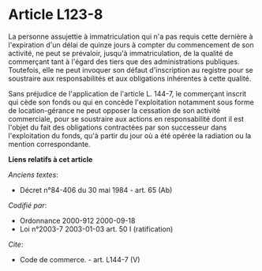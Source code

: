 # Article L123-8

La personne assujettie à immatriculation qui n'a pas requis cette dernière à l'expiration d'un délai de quinze jours à
compter du commencement de son activité, ne peut se prévaloir, jusqu'à immatriculation, de la qualité de commerçant tant à
l'égard des tiers que des administrations publiques. Toutefois, elle ne peut invoquer son défaut d'inscription au registre
pour se soustraire aux responsabilités et aux obligations inhérentes à cette qualité. 

Sans préjudice de l'application de l'article L. 144-7, le commerçant inscrit qui cède son fonds ou qui en concède
l'exploitation notamment sous forme de location-gérance ne peut opposer la cessation de son activité commerciale, pour se
soustraire aux actions en responsabilité dont il est l'objet du fait des obligations contractées par son successeur dans
l'exploitation du fonds, qu'à partir du jour où a été opérée la radiation ou la mention correspondante.

**Liens relatifs à cet article**

_Anciens textes_:

  - Décret n°84-406 du 30 mai 1984 - art. 65 (Ab)

_Codifié par_:

  - Ordonnance 2000-912 2000-09-18
  - Loi n°2003-7 2003-01-03 art. 50 I (ratification)

_Cite_:

  - Code de commerce. - art. L144-7 (V)
